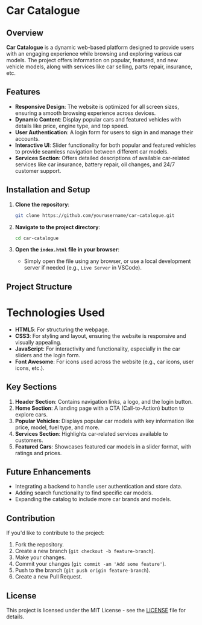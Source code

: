 # Car Catalogue

## Overview
**Car Catalogue** is a dynamic web-based platform designed to provide users with an engaging experience while browsing and exploring various car models. The project offers information on popular, featured, and new vehicle models, along with services like car selling, parts repair, insurance, etc.

## Features
- **Responsive Design**: The website is optimized for all screen sizes, ensuring a smooth browsing experience across devices.
- **Dynamic Content**: Display popular cars and featured vehicles with details like price, engine type, and top speed.
- **User Authentication**: A login form for users to sign in and manage their accounts.
- **Interactive UI**: Slider functionality for both popular and featured vehicles to provide seamless navigation between different car models.
- **Services Section**: Offers detailed descriptions of available car-related services like car insurance, battery repair, oil changes, and 24/7 customer support.

## Installation and Setup
1. **Clone the repository**:
    ```bash
    git clone https://github.com/yourusername/car-catalogue.git
    ```
2. **Navigate to the project directory**:
    ```bash
    cd car-catalogue
    ```

3. **Open the `index.html` file in your browser**:
    - Simply open the file using any browser, or use a local development server if needed (e.g., `Live Server` in VSCode).

## Project Structure

# Technologies Used
- **HTML5**: For structuring the webpage.
- **CSS3**: For styling and layout, ensuring the website is responsive and visually appealing.
- **JavaScript**: For interactivity and functionality, especially in the car sliders and the login form.
- **Font Awesome**: For icons used across the website (e.g., car icons, user icons, etc.).

## Key Sections
1. **Header Section**: Contains navigation links, a logo, and the login button.
2. **Home Section**: A landing page with a CTA (Call-to-Action) button to explore cars.
3. **Popular Vehicles**: Displays popular car models with key information like price, model, fuel type, and more.
4. **Services Section**: Highlights car-related services available to customers.
5. **Featured Cars**: Showcases featured car models in a slider format, with ratings and prices.

## Future Enhancements
- Integrating a backend to handle user authentication and store data.
- Adding search functionality to find specific car models.
- Expanding the catalog to include more car brands and models.

## Contribution
If you'd like to contribute to the project:
1. Fork the repository.
2. Create a new branch (`git checkout -b feature-branch`).
3. Make your changes.
4. Commit your changes (`git commit -am 'Add some feature'`).
5. Push to the branch (`git push origin feature-branch`).
6. Create a new Pull Request.

## License
This project is licensed under the MIT License - see the [LICENSE](LICENSE) file for details.
